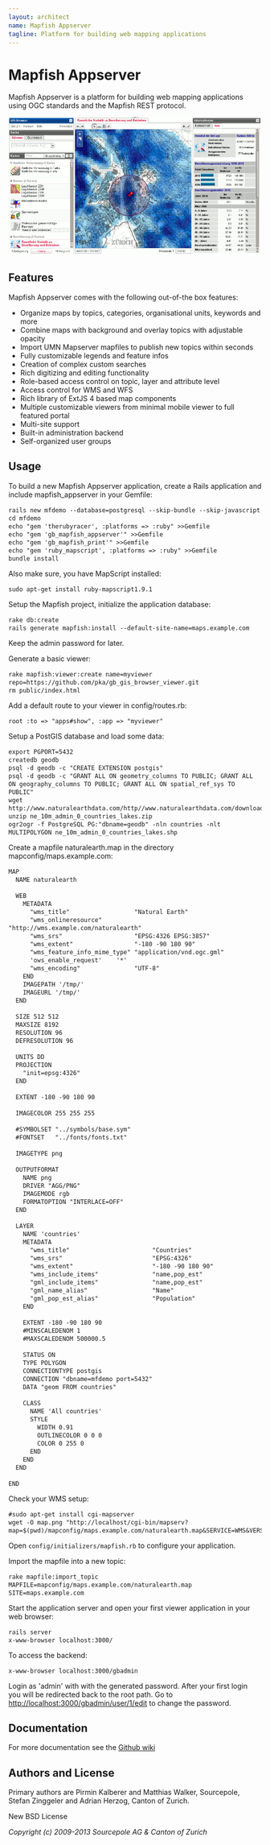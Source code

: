 ```yaml
---
layout: architect
name: Mapfish Appserver
tagline: Platform for building web mapping applications
---
```


Mapfish Appserver
=================

Mapfish Appserver is a platform for building web mapping applications
using OGC standards and the Mapfish REST protocol.

![image](images/maps-zh.png)

Features
--------

Mapfish Appserver comes with the following out-of-the box features:

-   Organize maps by topics, categories, organisational units, keywords
    and more
-   Combine maps with background and overlay topics with adjustable
    opacity
-   Import UMN Mapserver mapfiles to publish new topics within seconds
-   Fully customizable legends and feature infos
-   Creation of complex custom searches
-   Rich digitizing and editing functionality
-   Role-based access control on topic, layer and attribute level
-   Access control for WMS and WFS
-   Rich library of ExtJS 4 based map components
-   Multiple customizable viewers from minimal mobile viewer to full
    featured portal
-   Multi-site support
-   Built-in administration backend
-   Self-organized user groups

Usage
-----

To build a new Mapfish Appserver application, create a Rails application
and include mapfish\_appserver in your Gemfile:

    rails new mfdemo --database=postgresql --skip-bundle --skip-javascript
    cd mfdemo
    echo "gem 'therubyracer', :platforms => :ruby" >>Gemfile
    echo "gem 'gb_mapfish_appserver'" >>Gemfile
    echo "gem 'gb_mapfish_print'" >>Gemfile
    echo "gem 'ruby_mapscript', :platforms => :ruby" >>Gemfile
    bundle install

Also make sure, you have MapScript installed:

    sudo apt-get install ruby-mapscript1.9.1

Setup the Mapfish project, initialize the application database:

    rake db:create
    rails generate mapfish:install --default-site-name=maps.example.com

Keep the admin password for later.

Generate a basic viewer:

    rake mapfish:viewer:create name=myviewer repo=https://github.com/pka/gb_gis_browser_viewer.git
    rm public/index.html

Add a default route to your viewer in config/routes.rb:

    root :to => "apps#show", :app => "myviewer"

Setup a PostGIS database and load some data:

    export PGPORT=5432
    createdb geodb
    psql -d geodb -c "CREATE EXTENSION postgis"
    psql -d geodb -c "GRANT ALL ON geometry_columns TO PUBLIC; GRANT ALL ON geography_columns TO PUBLIC; GRANT ALL ON spatial_ref_sys TO PUBLIC"
    wget http://www.naturalearthdata.com/http//www.naturalearthdata.com/download/10m/cultural/ne_10m_admin_0_countries_lakes.zip
    unzip ne_10m_admin_0_countries_lakes.zip
    ogr2ogr -f PostgreSQL PG:"dbname=geodb" -nln countries -nlt MULTIPOLYGON ne_10m_admin_0_countries_lakes.shp

Create a mapfile naturalearth.map in the directory
mapconfig/maps.example.com:

    MAP
      NAME naturalearth

      WEB
        METADATA
          "wms_title"                  "Natural Earth"
          "wms_onlineresource"         "http://wms.example.com/naturalearth"
          "wms_srs"                    "EPSG:4326 EPSG:3857"
          "wms_extent"                 "-180 -90 180 90"
          "wms_feature_info_mime_type" "application/vnd.ogc.gml"
          'ows_enable_request'    '*'
          "wms_encoding"               "UTF-8"
        END
        IMAGEPATH '/tmp/'
        IMAGEURL '/tmp/'
      END

      SIZE 512 512
      MAXSIZE 8192
      RESOLUTION 96
      DEFRESOLUTION 96

      UNITS DD
      PROJECTION
        "init=epsg:4326"
      END

      EXTENT -180 -90 180 90

      IMAGECOLOR 255 255 255

      #SYMBOLSET "../symbols/base.sym"
      #FONTSET   "../fonts/fonts.txt"

      IMAGETYPE png

      OUTPUTFORMAT
        NAME png
        DRIVER "AGG/PNG"
        IMAGEMODE rgb
        FORMATOPTION "INTERLACE=OFF"
      END

      LAYER
        NAME 'countries'
        METADATA
          "wms_title"                       "Countries"
          "wms_srs"                         "EPSG:4326"
          "wms_extent"                      "-180 -90 180 90"
          "wms_include_items"               "name,pop_est"
          "gml_include_items"               "name,pop_est"
          "gml_name_alias"                  "Name"
          "gml_pop_est_alias"               "Population"
        END

        EXTENT -180 -90 180 90
        #MINSCALEDENOM 1
        #MAXSCALEDENOM 500000.5

        STATUS ON
        TYPE POLYGON
        CONNECTIONTYPE postgis
        CONNECTION "dbname=mfdemo port=5432"
        DATA "geom FROM countries"

        CLASS
          NAME 'All countries'
          STYLE
            WIDTH 0.91 
            OUTLINECOLOR 0 0 0
            COLOR 0 255 0
          END
        END
      END

    END

Check your WMS setup:

    #sudo apt-get install cgi-mapserver
    wget -O map.png "http://localhost/cgi-bin/mapserv?map=$(pwd)/mapconfig/maps.example.com/naturalearth.map&SERVICE=WMS&VERSION=1.3.0&REQUEST=GetMap&BBOX=-90,-180,90,180&CRS=EPSG:4326&WIDTH=706&HEIGHT=354&LAYERS=countries&STYLES=&FORMAT=image/png"

Open `config/initializers/mapfish.rb` to configure your application.

Import the mapfile into a new topic:

    rake mapfile:import_topic MAPFILE=mapconfig/maps.example.com/naturalearth.map SITE=maps.example.com

Start the application server and open your first viewer application in
your web browser:

    rails server
    x-www-browser localhost:3000/

To access the backend:

    x-www-browser localhost:3000/gbadmin

Login as 'admin' with with the generated password. After your first
login you will be redirected back to the root path. Go to
[http://localhost:3000/gbadmin/user/1/edit](http://localhost:3000/gbadmin/user/1/edit)
to change the password.

Documentation
-------------

For more documentation see the [Github
wiki](https://github.com/sourcepole/mapfish_appserver/wiki)

Authors and License
-------------------

Primary authors are Pirmin Kalberer and Matthias Walker, Sourcepole,
Stefan Zinggeler and Adrian Herzog, Canton of Zurich.

New BSD License

*Copyright (c) 2009-2013 Sourcepole AG & Canton of Zurich*
